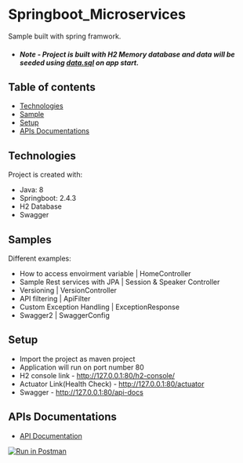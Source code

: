 # Springboot_Microservices
Sample built with spring framwork.

* ##### Note - Project is built with H2 Memory database and data will be seeded using [data.sql](https://github.com/kansujiya/SpringbootMicroServices/blob/main/SpringbootMicroservice/src/main/resources/data.sql)  on app start.

## Table of contents
* [Technologies](#technologies)
* [Sample](#samples)
* [Setup](#setup)
* [APIs Documentations](#apis)


## Technologies

Project is created with:
* Java: 8
* Springboot: 2.4.3
* H2 Database
* Swagger

## Samples

Different examples:
* How to access envoirment variable | HomeController
* Sample Rest services with JPA | Session & Speaker Controller
* Versioning | VersionController 
* API filtering |  ApiFilter
* Custom Exception Handling | ExceptionResponse
* Swagger2 | SwaggerConfig 

## Setup
* Import the project as maven project
* Application will run on port number 80
* H2 console link - http://127.0.0.1:80/h2-console/
* Actuator Link(Health Check) - http://127.0.0.1:80/actuator
* Swagger - http://127.0.0.1:80/api-docs

## APIs Documentations

* [API Documentation](https://documenter.getpostman.com/view/2141799/Tz5jcz6t)

[![Run in Postman](https://run.pstmn.io/button.svg)](https://app.getpostman.com/run-collection/5d0d8f5cfd0e70f85bab)
